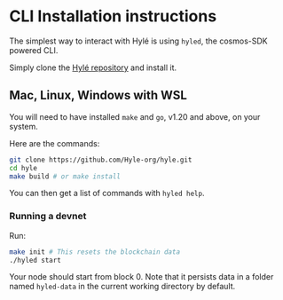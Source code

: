 # CLI Installation instructions

The simplest way to interact with Hylé is using `hyled`, the cosmos-SDK powered CLI.

Simply clone the [Hylé repository](https://github.com/Hyle-org/hyle) and install it.

## Mac, Linux, Windows with WSL

You will need to have installed `make` and `go`, v1.20 and above, on your system.

Here are the commands:
```bash
git clone https://github.com/Hyle-org/hyle.git
cd hyle
make build # or make install
```

You can then get a list of commands with `hyled help`.

<!--TODO: write some additional useful commands here-->

### Running a devnet

Run:
```bash
make init # This resets the blockchain data
./hyled start
```

Your node should start from block 0. Note that it persists data in a folder named `hyled-data` in the current working directory by default.
